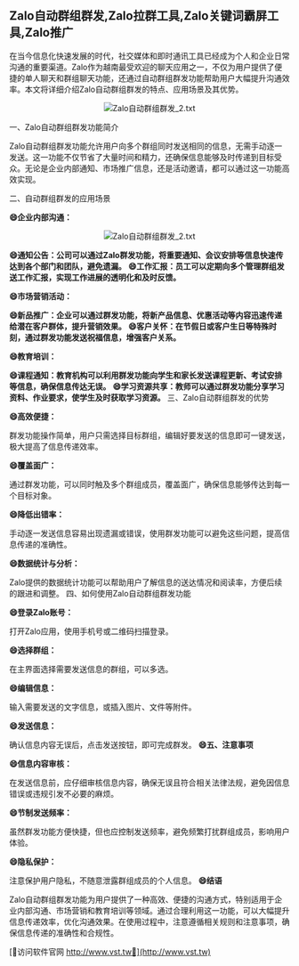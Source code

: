 ## **Zalo自动群组群发,Zalo拉群工具,Zalo关键词霸屏工具,Zalo推广**

在当今信息化快速发展的时代，社交媒体和即时通讯工具已经成为个人和企业日常沟通的重要渠道。Zalo作为越南最受欢迎的聊天应用之一，不仅为用户提供了便捷的单人聊天和群组聊天功能，还通过自动群组群发功能帮助用户大幅提升沟通效率。本文将详细介绍Zalo自动群组群发的特点、应用场景及其优势。

 <center><img src="https://vst.tw/MP4/tuiguang/png/2.png" alt="Zalo自动群组群发_2.txt"></center>

一、Zalo自动群组群发功能简介

Zalo自动群组群发功能允许用户向多个群组同时发送相同的信息，无需手动逐一发送。这一功能不仅节省了大量时间和精力，还确保信息能够及时传递到目标受众。无论是企业内部通知、市场推广信息，还是活动邀请，都可以通过这一功能高效实现。

二、自动群组群发的应用场景

**😄企业内部沟通：**

 <center><img src="https://vst.tw/MP4/tuiguang/png/1.png" alt="Zalo自动群组群发_2.txt"></center>

**😄通知公告：公司可以通过Zalo群发功能，将重要通知、会议安排等信息快速传达到各个部门和团队，避免遗漏。**
**😄工作汇报：员工可以定期向多个管理群组发送工作汇报，实现工作进展的透明化和及时反馈。**

**😄市场营销活动：**

**😄新品推广：企业可以通过群发功能，将新产品信息、优惠活动等内容迅速传递给潜在客户群体，提升营销效果。**
**😄客户关怀：在节假日或客户生日等特殊时刻，通过群发功能发送祝福信息，增强客户关系。**

**😄教育培训：**

**😄课程通知：教育机构可以利用群发功能向学生和家长发送课程更新、考试安排等信息，确保信息传达无误。**
**😄学习资源共享：教师可以通过群发功能分享学习资料、作业要求，使学生及时获取学习资源。**
三、Zalo自动群组群发的优势

**😄高效便捷：**

群发功能操作简单，用户只需选择目标群组，编辑好要发送的信息即可一键发送，极大提高了信息传递效率。

**😄覆盖面广：**

通过群发功能，可以同时触及多个群组成员，覆盖面广，确保信息能够传达到每一个目标对象。

**😄降低出错率：**

手动逐一发送信息容易出现遗漏或错误，使用群发功能可以避免这些问题，提高信息传递的准确性。

**😄数据统计与分析：**

Zalo提供的数据统计功能可以帮助用户了解信息的送达情况和阅读率，方便后续的跟进和调整。
四、如何使用Zalo自动群组群发功能

**😄登录Zalo账号：**

打开Zalo应用，使用手机号或二维码扫描登录。

**😄选择群组：**

在主界面选择需要发送信息的群组，可以多选。

**😄编辑信息：**

输入需要发送的文字信息，或插入图片、文件等附件。

**😄发送信息：**

确认信息内容无误后，点击发送按钮，即可完成群发。
**😄五、注意事项**

**😄信息内容审核：**

在发送信息前，应仔细审核信息内容，确保无误且符合相关法律法规，避免因信息错误或违规引发不必要的麻烦。

**😄节制发送频率：**

虽然群发功能方便快捷，但也应控制发送频率，避免频繁打扰群组成员，影响用户体验。

**😄隐私保护：**

注意保护用户隐私，不随意泄露群组成员的个人信息。
**😄结语**

Zalo自动群组群发功能为用户提供了一种高效、便捷的沟通方式，特别适用于企业内部沟通、市场营销和教育培训等领域。通过合理利用这一功能，可以大幅提升信息传递效率，优化沟通效果。在使用过程中，注意遵循相关规则和注意事项，确保信息传递的准确性和合规性。


[👻访问软件官网 http://www.vst.tw👻](http://www.vst.tw)
